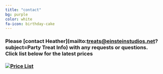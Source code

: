 ```yaml
---
title: "contact"
bg: purple
color: white
fa-icon: birthday-cake
---
```


### Please [contact Heather](mailto:treats@einsteinstudios.net?subject=Party Treat Info) with any requests or questions.<br />Click list below for the latest prices<br /><br /><a href="/img/price/Price List.jpg" title="Price List"><img src="//images.weserv.nl/?url=treats.einsteinstudios.net/img/price/Price List.jpg&w=350&h=525&output=jpg&q=70" alt="Price List" /></a>
